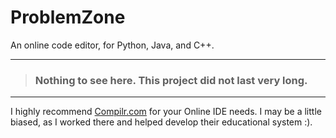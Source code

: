 ProblemZone
===========

An online code editor, for Python, Java, and C++.

-----

> ### Nothing to see here. This project did not last very long. 

-----

I highly recommend [Compilr.com](https://compilr.com/) for your Online IDE needs. 
I may be a little biased, as I worked there and helped develop their educational system :).
